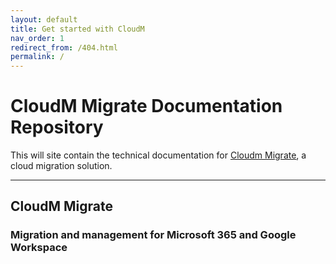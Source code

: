 ```yaml
---
layout: default
title: Get started with CloudM
nav_order: 1
redirect_from: /404.html
permalink: /
---
```


# CloudM Migrate Documentation Repository

This will site contain the technical documentation for [Cloudm Migrate](https://www.cloudm.io/), a cloud migration solution.

---

## CloudM Migrate
### Migration and management for Microsoft 365 and Google Workspace
